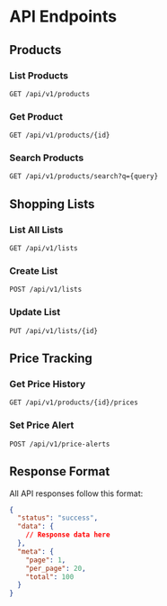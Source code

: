 # API Endpoints

## Products

### List Products
```http
GET /api/v1/products
```

### Get Product
```http
GET /api/v1/products/{id}
```

### Search Products
```http
GET /api/v1/products/search?q={query}
```

## Shopping Lists

### List All Lists
```http
GET /api/v1/lists
```

### Create List
```http
POST /api/v1/lists
```

### Update List
```http
PUT /api/v1/lists/{id}
```

## Price Tracking

### Get Price History
```http
GET /api/v1/products/{id}/prices
```

### Set Price Alert
```http
POST /api/v1/price-alerts
```

## Response Format

All API responses follow this format:

```json
{
  "status": "success",
  "data": {
    // Response data here
  },
  "meta": {
    "page": 1,
    "per_page": 20,
    "total": 100
  }
}
``` 